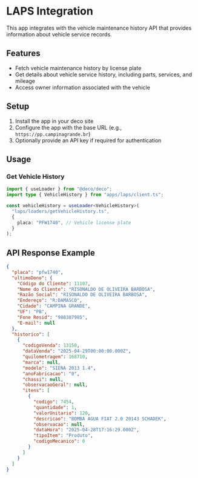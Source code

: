 # LAPS Integration

This app integrates with the vehicle maintenance history API that provides information about vehicle service records.

## Features

- Fetch vehicle maintenance history by license plate
- Get details about vehicle service history, including parts, services, and mileage
- Access owner information associated with the vehicle

## Setup

1. Install the app in your deco site
2. Configure the app with the base URL (e.g., `https://pp.campinagrande.br`)
3. Optionally provide an API key if required for authentication

## Usage

### Get Vehicle History

```ts
import { useLoader } from "@deco/deco";
import type { VehicleHistory } from "apps/laps/client.ts";

const vehicleHistory = useLoader<VehicleHistory>(
  "laps/loaders/getVehicleHistory.ts",
  {
    placa: "PFW1740", // Vehicle license plate
  }
);
```

## API Response Example

```json
{
  "placa": "pfw1740",
  "ultimoDono": {
    "Código do Cliente": 11107,
    "Nome do Cliente": "RISONALDO DE OLIVEIRA BARBOSA",
    "Razão Social": "RISONALDO DE OLIVEIRA BARBOSA",
    "Endereço": "R:DAMASCO",
    "Cidade": "CAMPINA GRANDE",
    "UF": "PB",
    "Fone Resid": "988307985",
    "E-mail": null
  },
  "historico": [
    {
      "codigoVenda": 13150,
      "dataVenda": "2025-04-29T00:00:00.000Z",
      "quilometragem": 168710,
      "marca": null,
      "modelo": "SIENA 2013 1.4",
      "anoFabricacao": "0",
      "chassi": null,
      "observacaoGeral": null,
      "itens": [
        {
          "codigo": 7454,
          "quantidade": 1,
          "valorUnitario": 120,
          "descricao": "BOMBA AGUA FIAT 2.0 20143 SCHADEK",
          "observacao": null,
          "dataHora": "2025-04-28T17:16:29.000Z",
          "tipoItem": "Produto",
          "codigoMecanico": 0
        }
      ]
    }
  ]
}
``` 
